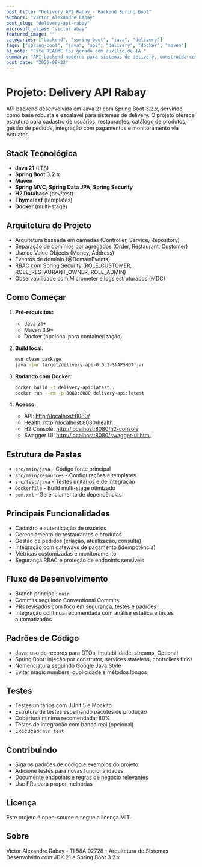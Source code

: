 ```yaml
---
post_title: "Delivery API Rabay - Backend Spring Boot"
author1: "Victor Alexandre Rabay"
post_slug: "delivery-api-rabay"
microsoft_alias: "victorrabay"
featured_image: ""
categories: ["backend", "spring-boot", "java", "delivery"]
tags: ["spring-boot", "java", "api", "delivery", "docker", "maven"]
ai_note: "Este README foi gerado com auxílio de IA."
summary: "API backend moderna para sistemas de delivery, construída com Java 21 e Spring Boot 3.2.x, seguindo padrões de arquitetura, segurança e testes profissionais."
post_date: "2025-08-22"
---
```



# Projeto: Delivery API Rabay

API backend desenvolvida em Java 21 com Spring Boot 3.2.x, servindo como base robusta e escalável para sistemas de delivery. O projeto oferece estrutura para cadastro de usuários, restaurantes, catálogo de produtos, gestão de pedidos, integração com pagamentos e monitoramento via Actuator.

## Stack Tecnológica

- **Java 21** (LTS)
- **Spring Boot 3.2.x**
- **Maven**
- **Spring MVC, Spring Data JPA, Spring Security**
- **H2 Database** (dev/test)
- **Thymeleaf** (templates)
- **Docker** (multi-stage)

## Arquitetura do Projeto

- Arquitetura baseada em camadas (Controller, Service, Repository)
- Separação de domínios por agregados (Order, Restaurant, Customer)
- Uso de Value Objects (Money, Address)
- Eventos de domínio (@DomainEvents)
- RBAC com Spring Security (ROLE_CUSTOMER, ROLE_RESTAURANT_OWNER, ROLE_ADMIN)
- Observabilidade com Micrometer e logs estruturados (MDC)

## Como Começar

1. **Pré-requisitos:**
   - Java 21+
   - Maven 3.9+
   - Docker (opcional para containerização)

2. **Build local:**

   ```bash
   mvn clean package
   java -jar target/delivery-api-0.0.1-SNAPSHOT.jar
   ```

3. **Rodando com Docker:**

   ```bash
   docker build -t delivery-api:latest .
   docker run --rm -p 8080:8080 delivery-api:latest
   ```

4. **Acesso:**
   - API: [http://localhost:8080/](http://localhost:8080/)
   - Health: [http://localhost:8080/health](http://localhost:8080/health)
   - H2 Console: [http://localhost:8080/h2-console](http://localhost:8080/h2-console)
   - Swagger UI: [http://localhost:8080/swagger-ui.html](http://localhost:8080/swagger-ui.html)

## Estrutura de Pastas

- `src/main/java` - Código fonte principal
- `src/main/resources` - Configurações e templates
- `src/test/java` - Testes unitários e de integração
- `Dockerfile` - Build multi-stage otimizado
- `pom.xml` - Gerenciamento de dependências

## Principais Funcionalidades

- Cadastro e autenticação de usuários
- Gerenciamento de restaurantes e produtos
- Gestão de pedidos (criação, atualização, consulta)
- Integração com gateways de pagamento (idempotência)
- Métricas customizadas e monitoramento
- Segurança RBAC e proteção de endpoints sensíveis

## Fluxo de Desenvolvimento

- Branch principal: `main`
- Commits seguindo Conventional Commits
- PRs revisados com foco em segurança, testes e padrões
- Integração contínua recomendada com análise estática e testes automatizados

## Padrões de Código

- Java: uso de records para DTOs, imutabilidade, streams, Optional
- Spring Boot: injeção por construtor, services stateless, controllers finos
- Nomenclatura seguindo Google Java Style
- Evitar magic numbers, duplicidade e métodos longos

## Testes

- Testes unitários com JUnit 5 e Mockito
- Estrutura de testes espelhando pacotes de produção
- Cobertura mínima recomendada: 80%
- Testes de integração com banco real (opcional)
- Execução: `mvn test`

## Contribuindo

- Siga os padrões de código e exemplos do projeto
- Adicione testes para novas funcionalidades
- Documente endpoints e regras de negócio relevantes
- Use PRs para propor melhorias

## Licença

Este projeto é open-source e segue a licença MIT.

## Sobre

Victor Alexandre Rabay - TI 58A 02728 - Arquitetura de Sistemas  
Desenvolvido com JDK 21 e Spring Boot 3.2.x
